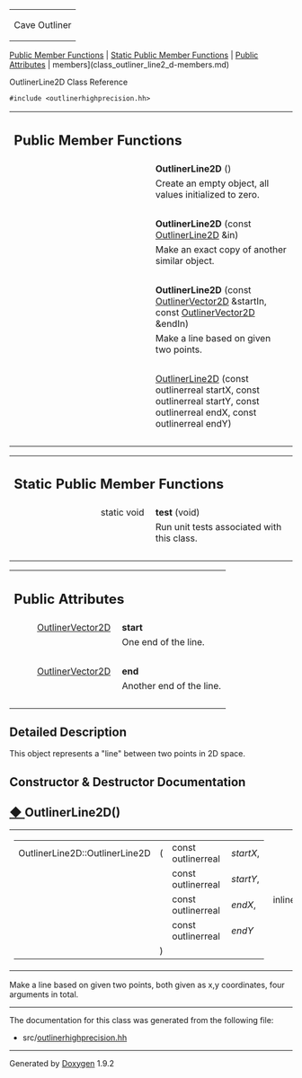<table data-cellspacing="0" data-cellpadding="0">
<colgroup>
<col style="width: 100%" />
</colgroup>
<tbody>
<tr class="odd" style="height: 56px;">
<td id="projectalign" style="padding-left: 0.5em"><div id="projectname">
Cave Outliner
</div></td>
</tr>
</tbody>
</table>

[Public Member Functions](#pub-methods) | [Static Public Member
Functions](#pub-static-methods) | [Public Attributes](#pub-attribs) |
 members](class_outliner_line2_d-members.md)

OutlinerLine2D Class Reference

`#include <outlinerhighprecision.hh>`

<table class="memberdecls">
<colgroup>
<col style="width: 50%" />
<col style="width: 50%" />
</colgroup>
<tbody>
<tr class="odd heading">
<td colspan="2"><h2 id="public-member-functions" class="groupheader"><span id="pub-methods"></span> Public Member Functions</h2></td>
</tr>
<tr class="even memitem:acadf780ece6cf8fccdedf7eac09fdb26">
<td style="text-align: right;" class="memItemLeft" data-valign="top"><span id="acadf780ece6cf8fccdedf7eac09fdb26"></span>  </td>
<td class="memItemRight" data-valign="bottom"><strong>OutlinerLine2D</strong> ()</td>
</tr>
<tr class="odd memdesc:acadf780ece6cf8fccdedf7eac09fdb26">
<td class="mdescLeft"> </td>
<td class="mdescRight">Create an empty object, all values initialized to zero.<br />
</td>
</tr>
<tr class="even separator:acadf780ece6cf8fccdedf7eac09fdb26">
<td colspan="2" class="memSeparator"> </td>
</tr>
<tr class="odd memitem:aa2886e8daba122e03bec8c2c04389806">
<td style="text-align: right;" class="memItemLeft" data-valign="top"><span id="aa2886e8daba122e03bec8c2c04389806"></span>  </td>
<td class="memItemRight" data-valign="bottom"><strong>OutlinerLine2D</strong> (const <a href="https://github.com/jariarkko/cave-outliner/blob/master/doc/class_outliner_line2_d.md" class="el">OutlinerLine2D</a> &amp;in)</td>
</tr>
<tr class="even memdesc:aa2886e8daba122e03bec8c2c04389806">
<td class="mdescLeft"> </td>
<td class="mdescRight">Make an exact copy of another similar object.<br />
</td>
</tr>
<tr class="odd separator:aa2886e8daba122e03bec8c2c04389806">
<td colspan="2" class="memSeparator"> </td>
</tr>
<tr class="even memitem:a876e4750cceb53a711ef2bed556fac53">
<td style="text-align: right;" class="memItemLeft" data-valign="top"><span id="a876e4750cceb53a711ef2bed556fac53"></span>  </td>
<td class="memItemRight" data-valign="bottom"><strong>OutlinerLine2D</strong> (const <a href="https://github.com/jariarkko/cave-outliner/blob/master/doc/class_outliner_vector2_d.md" class="el">OutlinerVector2D</a> &amp;startIn, const <a href="https://github.com/jariarkko/cave-outliner/blob/master/doc/class_outliner_vector2_d.md" class="el">OutlinerVector2D</a> &amp;endIn)</td>
</tr>
<tr class="odd memdesc:a876e4750cceb53a711ef2bed556fac53">
<td class="mdescLeft"> </td>
<td class="mdescRight">Make a line based on given two points.<br />
</td>
</tr>
<tr class="even separator:a876e4750cceb53a711ef2bed556fac53">
<td colspan="2" class="memSeparator"> </td>
</tr>
<tr class="odd memitem:ad14a163eaa3cfc23f6fc2593f97e5691">
<td style="text-align: right;" class="memItemLeft" data-valign="top"> </td>
<td class="memItemRight" data-valign="bottom"><a href="https://github.com/jariarkko/cave-outliner/blob/master/doc/class_outliner_line2_d.md#ad14a163eaa3cfc23f6fc2593f97e5691" class="el">OutlinerLine2D</a> (const outlinerreal startX, const outlinerreal startY, const outlinerreal endX, const outlinerreal endY)</td>
</tr>
<tr class="even separator:ad14a163eaa3cfc23f6fc2593f97e5691">
<td colspan="2" class="memSeparator"> </td>
</tr>
</tbody>
</table>

<table class="memberdecls">
<colgroup>
<col style="width: 50%" />
<col style="width: 50%" />
</colgroup>
<tbody>
<tr class="odd heading">
<td colspan="2"><h2 id="static-public-member-functions" class="groupheader"><span id="pub-static-methods"></span> Static Public Member Functions</h2></td>
</tr>
<tr class="even memitem:a5d3a780be0ce7401febc27ca1363cb9e">
<td style="text-align: right;" class="memItemLeft" data-valign="top"><span id="a5d3a780be0ce7401febc27ca1363cb9e"></span> static void </td>
<td class="memItemRight" data-valign="bottom"><strong>test</strong> (void)</td>
</tr>
<tr class="odd memdesc:a5d3a780be0ce7401febc27ca1363cb9e">
<td class="mdescLeft"> </td>
<td class="mdescRight">Run unit tests associated with this class.<br />
</td>
</tr>
<tr class="even separator:a5d3a780be0ce7401febc27ca1363cb9e">
<td colspan="2" class="memSeparator"> </td>
</tr>
</tbody>
</table>

<table class="memberdecls">
<colgroup>
<col style="width: 50%" />
<col style="width: 50%" />
</colgroup>
<tbody>
<tr class="odd heading">
<td colspan="2"><h2 id="public-attributes" class="groupheader"><span id="pub-attribs"></span> Public Attributes</h2></td>
</tr>
<tr class="even memitem:a72aecb0077d120778998c86102e28097">
<td style="text-align: right;" class="memItemLeft" data-valign="top"><span id="a72aecb0077d120778998c86102e28097"></span> <a href="https://github.com/jariarkko/cave-outliner/blob/master/doc/class_outliner_vector2_d.md" class="el">OutlinerVector2D</a> </td>
<td class="memItemRight" data-valign="bottom"><strong>start</strong></td>
</tr>
<tr class="odd memdesc:a72aecb0077d120778998c86102e28097">
<td class="mdescLeft"> </td>
<td class="mdescRight">One end of the line.<br />
</td>
</tr>
<tr class="even separator:a72aecb0077d120778998c86102e28097">
<td colspan="2" class="memSeparator"> </td>
</tr>
<tr class="odd memitem:a10b728829cc0754b7f9c95458c6da75d">
<td style="text-align: right;" class="memItemLeft" data-valign="top"><span id="a10b728829cc0754b7f9c95458c6da75d"></span> <a href="https://github.com/jariarkko/cave-outliner/blob/master/doc/class_outliner_vector2_d.md" class="el">OutlinerVector2D</a> </td>
<td class="memItemRight" data-valign="bottom"><strong>end</strong></td>
</tr>
<tr class="even memdesc:a10b728829cc0754b7f9c95458c6da75d">
<td class="mdescLeft"> </td>
<td class="mdescRight">Another end of the line.<br />
</td>
</tr>
<tr class="odd separator:a10b728829cc0754b7f9c95458c6da75d">
<td colspan="2" class="memSeparator"> </td>
</tr>
</tbody>
</table>

<span id="details"></span>

## Detailed Description

This object represents a "line" between two points in 2D space.

## Constructor & Destructor Documentation

<span id="ad14a163eaa3cfc23f6fc2593f97e5691"></span>

## <span class="permalink">[◆ ](#ad14a163eaa3cfc23f6fc2593f97e5691)</span>OutlinerLine2D()

<table class="mlabels">
<colgroup>
<col style="width: 50%" />
<col style="width: 50%" />
</colgroup>
<tbody>
<tr class="odd">
<td class="mlabels-left"><table class="memname">
<tbody>
<tr class="odd">
<td class="memname">OutlinerLine2D::OutlinerLine2D</td>
<td>(</td>
<td class="paramtype">const outlinerreal </td>
<td class="paramname"><em>startX</em>,</td>
</tr>
<tr class="even">
<td class="paramkey"></td>
<td></td>
<td class="paramtype">const outlinerreal </td>
<td class="paramname"><em>startY</em>,</td>
</tr>
<tr class="odd">
<td class="paramkey"></td>
<td></td>
<td class="paramtype">const outlinerreal </td>
<td class="paramname"><em>endX</em>,</td>
</tr>
<tr class="even">
<td class="paramkey"></td>
<td></td>
<td class="paramtype">const outlinerreal </td>
<td class="paramname"><em>endY</em> </td>
</tr>
<tr class="odd">
<td></td>
<td>)</td>
<td></td>
<td></td>
</tr>
</tbody>
</table></td>
<td class="mlabels-right"><span class="mlabels"><span class="mlabel">inline</span></span></td>
</tr>
</tbody>
</table>

Make a line based on given two points, both given as x,y coordinates,
four arguments in total.

------------------------------------------------------------------------

The documentation for this class was generated from the following file:

-   src/<a href="outlinerhighprecision_8hh_source.md" class="el">outlinerhighprecision.hh</a>

------------------------------------------------------------------------

<span class="small">Generated
by [Doxygen](https://www.doxygen.org/index.md)
1.9.2</span>
